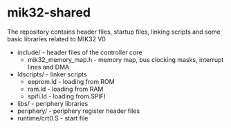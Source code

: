 # mik32-shared

The repository contains header files, startup files, linking scripts and some basic libraries related to MIK32 V0

  * include/ - header files of the controller core
    * mik32_memory_map.h - memory map, bus clocking masks, interrupt lines and DMA
  * ldscripts/ - linker scripts
    * eeprom.ld - loading from ROM
    * ram.ld - loading from RAM
    * spifi.ld - loading from SPIFI
  * libs/ - periphery libraries
  * periphery/ - periphery register header files
  * runtime/crt0.S - start file
